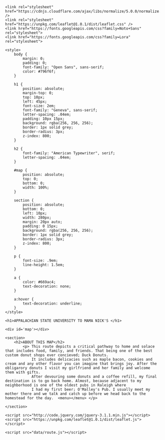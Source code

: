 <!DOCTYPE html>
<html>

<head>
	<meta charset=utf-8 />
	<title>route map</title>
	<meta name='viewport' content='initial-scale=1,maximum-scale=1,user-scalable=no' />

	<link rel="stylesheet" href="https://cdnjs.cloudflare.com/ajax/libs/normalize/5.0.0/normalize.css" />
	<link rel="stylesheet" href="https://unpkg.com/leaflet@1.0.1/dist/leaflet.css" />
	<link href="https://fonts.googleapis.com/css?family=Noto+Sans" rel="stylesheet">
	<link href="https://fonts.googleapis.com/css?family=Lora" rel="stylesheet">

	<style>
		body {
			margin: 0;
			padding: 0; 
			font-family: "Open Sans", sans-serif;
			color: #796f6f;
		}

		h1 {
			position: absolute;
			margin-top: 0;
			top: 10px;
			left: 45px;
			font-size: 2em;
			font-family: "Geneva", sans-serif;
			letter-spacing: .04em;
			padding: 10px 15px;
			background: rgba(256, 256, 256);
			border: 1px solid grey;
			border-radius: 3px;
			z-index: 800;
		}

		h2 {
			font-family: "American Typewriter", serif;
			letter-spacing: .04em;
		}

		#map {
			position: absolute;
			top: 0;
			bottom: 0;
			width: 100%;
		}

		section {
			position: absolute;
			bottom: 0;
			left: 10px;
			width: 280px;
			margin: 20px auto;
			padding: 0 15px;
			background: rgba(256, 256, 256);
			border: 1px solid grey;
			border-radius: 3px;
			z-index: 800;
		}

		p {
			font-size: .9em;
			line-height: 1.5em;
		}

		a {
			color: #669ac4;
			text-decoration: none;
		}

		a:hover {
			text-decoration: underline;
		}
	</style>
</head>

<body>

	<h1>APPALACHIAN STATE UNIVERSITY TO MAMA NICK'S </h1>

	<div id='map'></div>

	<section>
		<h2>ABOUT THIS MAP</h2>
            <p> This route depicts a critical pathway to home and solace that includes food, family, and friends. That being one of the best custom donut shops ever concieved; Duck Donuts. 
				It includes delicacies such as maple bacon, cookies and cream and any other flavor you can imagine that brings joy. After the obligarory donuts I visit my girlfriend and her family and welcome them with gifts. 
				After devouring some donuts and a coffee refill, my final destination is to go back home. Almost, because adjacent to my neighborhood is one of the oldest pubs in Raleigh where
				I had my first beer; O'Malley's Pub. I usually meet my mother there and we talk and catch up before we head back to the homestead for the day.  <menu></menu> </p>

    </section>  

    <script src="http://code.jquery.com/jquery-3.1.1.min.js"></script>
	<script src="https://unpkg.com/leaflet@1.0.1/dist/leaflet.js"></script>
    
    <script src="data/route.js"></script> 
   
   <script> 
   
//options to be used when creating the map
		var options = {
			center: [36.173849891280575, -80.05141310606683],
			zoom: 16
		}
        console.log(data);
//creation of the Leaflet map
		var map = L.map('map', options);

//request to load basemap
var CartoDB_VoyagerLabelsUnder = L.tileLayer('https://{s}.basemaps.cartocdn.com/rastertiles/voyager_labels_under/{z}/{x}/{y}{r}.png', {
	attribution: '&copy; <a href="https://www.openstreetmap.org/copyright">OpenStreetMap</a> contributors &copy; <a href="https://carto.com/attributions">CARTO</a>',
	subdomains: 'abcd',
	maxZoom: 20
}).addTo(map);

//string content to be inserted into a tooltip
		//var message = 'Beacon Heights!';

//create a Leaflet marker, centered on the map's center.
		//L.marker(map.getCenter())
		//	.bindTooltip(message) //bind the tooltip and message to the marker
		//	.addTo(map) // add the marker to the map`
		//	.openTooltip(); // open the tooltip

        var myRoute = L.geoJson(data, {
         filter : function(feature) {
            if(feature.geometry.type =="LineString") {
             return feature;
            }
        },
            style : function(feature) {
                return {
                    color: "#6a329f",
                    weight: 6,
                    opacity: 0.9,
                    dashArray: "1, 1"
                }
            }
            }).addTo(map);

            var myStops = L.geoJson(data, {
                filter : function(feature) {
                    if(feature.geometry.type == "Point") {
                        return feature;
                 }
                },
                onEachFeature : function(feature, layer) {
                    layer.bindTooltip(feature.properties['name']);
                }
                }).addTo(map);
        map.fitBounds(myRoute.getBounds());
	
    
    
        </script>


</body>




</html>  

		

